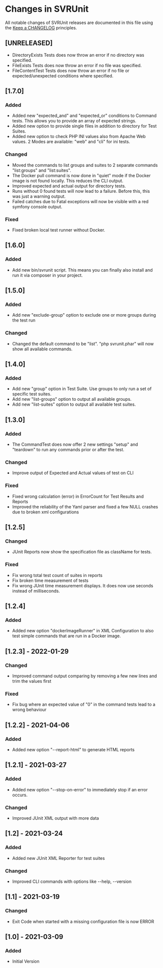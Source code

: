 # Changes in SVRUnit

All notable changes of SVRUnit releases are documented in this file
using the [Keep a CHANGELOG](https://keepachangelog.com/) principles.

## [UNRELEASED]

- DirectoryExists Tests does now throw an error if no directory was specified.
- FileExists Tests does now throw an error if no file was specified.
- FileContentTest Tests does now throw an error if no file or expected/unexpected conditions where specified.

## [1.7.0]

### Added

- Added new "expected_and" and "expected_or" conditions to Command tests. This allows you to provide an array of expected strings.
- Added new option to provide single files in addition to directory for Test Suites.
- Added new option to check PHP INI values also from Apache Web values. 2 Modes are available: "web" and "cli" for ini tests.

### Changed

- Moved the commands to list groups and suites to 2 separate commands "list:groups" and "list:suites".
- The Docker pull command is now done in "quiet" mode if the Docker image is not found locally. This reduces the CLI output.
- Improved expected and actual output for directory tests.
- Runs without 0 found tests will now lead to a failure. Before this, this was just a warning output.
- Failed catches due to Fatal exceptions will now be visible with a red symfony console output.

### Fixed

- Fixed broken local test runner without Docker.

## [1.6.0]

### Added

- Add new bin/svrunit script. This means you can finally also install and run it via composer in your project.

## [1.5.0]

### Added

- Add new "exclude-group" option to exclude one or more groups during the test run

### Changed

- Changed the default command to be "list". "php svrunit.phar" will now show all available commands.

## [1.4.0]

### Added

- Add new "group" option in Test Suite. Use groups to only run a set of specific test suites.
- Add new "list-groups" option to output all available groups.
- Add new "list-suites" option to output all available test suites.

## [1.3.0]

### Added

- The CommandTest does now offer 2 new settings "setup" and "teardown" to run any commands prior or after the test.

### Changed

- Improve output of Expected and Actual values of test on CLI

### Fixed

- Fixed wrong calculation (error) in ErrorCount for Test Results and Reports
- Improved the reliability of the Yaml parser and fixed a few NULL crashes due to broken xml configurations

## [1.2.5]

### Changed

- JUnit Reports now show the specification file as className for tests.

### Fixed

- Fix wrong total test count of suites in reports
- Fix broken time measurement of tests
- Fix wrong JUnit time measurement displays. It does now use seconds instead of milliseconds.

## [1.2.4]

### Added

- Added new option "dockerImageRunner" in XML Configuration to also test simple commands that are run in a Docker image.

## [1.2.3] - 2022-01-29

### Changed

- Improved command output comparing by removing a few new lines and trim the values first

### Fixed

- Fix bug where an expected value of "0" in the command tests lead to a wrong behaviour

## [1.2.2] - 2021-04-06

### Added

- Added new option "--report-html" to generate HTML reports

## [1.2.1] - 2021-03-27

### Added

- Added new option "--stop-on-error" to immediately stop if an error occurs.

### Changed

- Improved JUnit XML output with more data

## [1.2] - 2021-03-24

### Added

- Added new JUnit XML Reporter for test suites

### Changed

- Improved CLI commands with options like --help, --version

## [1.1] - 2021-03-19

### Changed

- Exit Code when started with a missing configuration file is now ERROR

## [1.0] - 2021-03-09

### Added

- Initial Version
